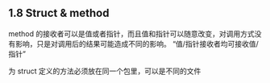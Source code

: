 ## 1.8 Struct & method


method 的接收者可以是值或者指针，而且值和指针可以随意改变，对调用方式没有影响，只是对调用后的结果可能造成不同的影响。
“值/指针接收者均可接收值/指针”


为 struct 定义的方法必须放在同一个包里，可以是不同的文件